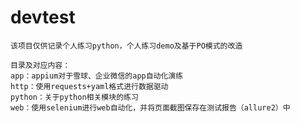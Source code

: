 # devtest
    该项目仅供记录个人练习python，个人练习demo及基于PO模式的改造
    
    目录及对应内容：
    app：appium对于雪球、企业微信的app自动化演练
    http：使用requests+yaml格式进行数据驱动
    python：关于python相关模块的练习
    web：使用selenium进行web自动化，并将页面截图保存在测试报告（allure2）中
